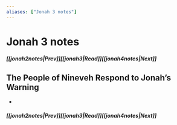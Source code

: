 ```yaml
---
aliases: ["Jonah 3 notes"]
---
```

# Jonah 3 notes
##### <span class=arrow-left></span>[[jonah2notes|Prev]]<span class=navigation-separator></span>[[jonah3|Read]]<span class=navigation-separator></span>[[jonah4notes|Next]]<span class=arrow-right></span>
## The People of Nineveh Respond to Jonah’s Warning
- 
##### <span class=arrow-left></span>[[jonah2notes|Prev]]<span class=navigation-separator></span>[[jonah3|Read]]<span class=navigation-separator></span>[[jonah4notes|Next]]<span class=arrow-right></span>